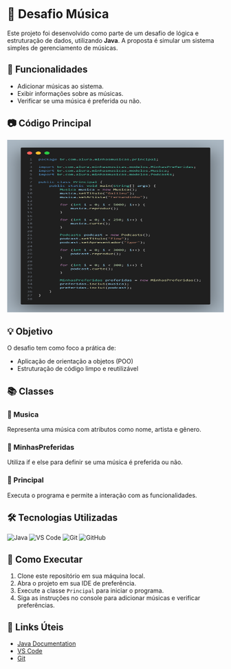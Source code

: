 # 🎵 Desafio Música

Este projeto foi desenvolvido como parte de um desafio de lógica e estruturação de dados, utilizando **Java**. A proposta é simular um sistema simples de gerenciamento de músicas.

## 🎵 Funcionalidades

- Adicionar músicas ao sistema.
- Exibir informações sobre as músicas.
- Verificar se uma música é preferida ou não.

## 📷 Código Principal

<img src="code.png" alt="Print do Código Principal" width="600" height="400">

## 💡 Objetivo

O desafio tem como foco a prática de:

- Aplicação de orientação a objetos (POO)
- Estruturação de código limpo e reutilizável

## 📚 Classes

### 🎵 Musica

Representa uma música com atributos como nome, artista e gênero.

### 🎵 MinhasPreferidas

Utiliza if e else para definir se uma música é preferida ou não.

### 🎵 Principal

Executa o programa e permite a interação com as funcionalidades.

## 🛠 Tecnologias Utilizadas

![Java](https://img.shields.io/badge/Java-ED8B00?style=for-the-badge&logo=java&logoColor=white)
![VS Code](https://img.shields.io/badge/VSCode-007ACC?style=for-the-badge&logo=visual%20studio%20code&logoColor=white)
![Git](https://img.shields.io/badge/Git-F05032?style=for-the-badge&logo=git&logoColor=white)
![GitHub](https://img.shields.io/badge/GitHub-100000?style=for-the-badge&logo=github&logoColor=white)

## 📂 Como Executar

1. Clone este repositório em sua máquina local.
2. Abra o projeto em sua IDE de preferência.
3. Execute a classe `Principal` para iniciar o programa.
4. Siga as instruções no console para adicionar músicas e verificar preferências.

## 🔗 Links Úteis

- [Java Documentation](https://docs.oracle.com/en/java/)
- [VS Code](https://code.visualstudio.com/)
- [Git](https://git-scm.com/)
